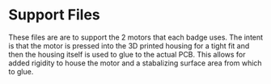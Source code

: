 # Support Files

These files are are to support the 2 motors that each badge uses. The 
intent is that the motor is pressed into the 3D printed housing for a 
tight fit and then the housing itself is used to glue to the actual PCB. 
This allows for added rigidity to house the motor and a stabalizing 
surface area from which to glue. 
